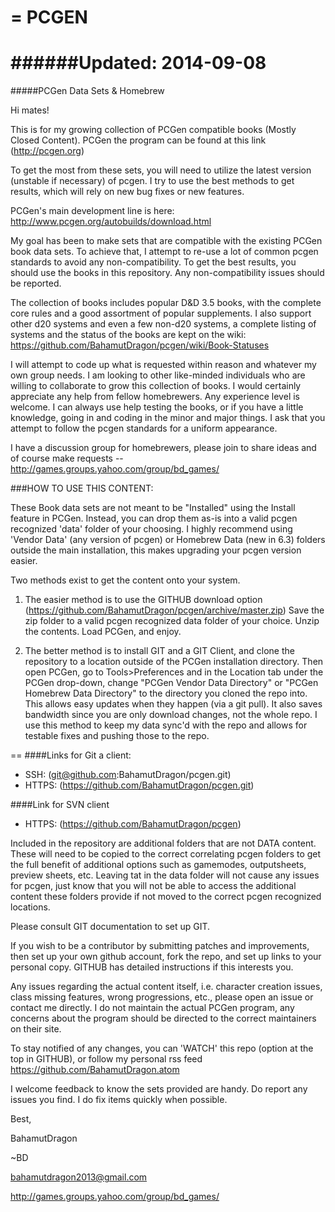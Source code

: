 =
PCGEN
=

######Updated: 2014-09-08
==========================
#####PCGen Data Sets & Homebrew

Hi mates! 


This is for my growing collection of PCGen compatible books (Mostly Closed Content). PCGen the program can be found at this link (http://pcgen.org)


To get the most from these sets, you will need to utilize the latest version (unstable if necessary) of pcgen. I try to use the best methods to get results, which will rely on new bug fixes or new features.


PCGen's main development line is here: http://www.pcgen.org/autobuilds/download.html


My goal has been to make sets that are compatible with the existing PCGen book data sets. To achieve that, I attempt to re-use a lot of common pcgen standards to avoid any non-compatibility. To get the best results, you should use the books in this repository. Any non-compatibility issues should be reported. 


The collection of books includes popular D&D 3.5 books, with the complete core rules and a good assortment of popular supplements. I also support other d20 systems and even a few non-d20 systems, a complete listing of systems and the status of the books are kept on the wiki: https://github.com/BahamutDragon/pcgen/wiki/Book-Statuses


I will attempt to code up what is requested within reason and whatever my own group needs. I am looking to other like-minded individuals who are willing to collaborate to grow this collection of books. I would certainly appreciate any help from fellow homebrewers. Any experience level is welcome. I can always use help testing the books, or if you have a little knowledge, going in and coding in the minor and major things. I ask that you attempt to follow the pcgen standards for a uniform appearance.


I have a discussion group for homebrewers, please join to share ideas and of course make requests -- http://games.groups.yahoo.com/group/bd_games/


###HOW TO USE THIS CONTENT:

These Book data sets are not meant to be "Installed" using the Install feature in PCGen. Instead, you can drop them as-is into a valid pcgen recognized 'data' folder of your choosing. I highly recommend using 'Vendor Data' (any version of pcgen) or Homebrew Data (new in 6.3) folders outside the main installation, this makes upgrading your pcgen version easier.

Two methods exist to get the content onto your system.

   1) The easier method is to use the GITHUB download option (https://github.com/BahamutDragon/pcgen/archive/master.zip)
Save the zip folder to a valid pcgen recognized data folder of your choice. Unzip the contents. Load PCGen, and enjoy.

   2) The better method is to install GIT and a GIT Client, and clone the repository to a location outside of the PCGen installation directory. Then open PCGen, go to Tools>Preferences and in the Location tab under the PCGen drop-down, change "PCGen Vendor Data Directory" or "PCGen Homebrew Data Directory" to the directory you cloned the repo into. This allows easy updates when they happen (via a git pull). It also saves bandwidth since you are only download changes, not the whole repo. I use this method to keep my data sync'd with the repo and allows for testable fixes and pushing those to the repo.

==
####Links for Git a client:
* SSH:   (git@github.com:BahamutDragon/pcgen.git)
* HTTPS: (https://github.com/BahamutDragon/pcgen.git)

####Link for SVN client 
* HTTPS: (https://github.com/BahamutDragon/pcgen)

Included in the repository are additional folders that are not DATA content. These will need to be copied to the correct correlating pcgen folders to get the full benefit of additional options such as gamemodes, outputsheets, preview sheets, etc. Leaving tat in the data folder will not cause any issues for pcgen, just know that you will not be able to access the additional content these folders provide if not moved to the correct pcgen recognized locations.

Please consult GIT documentation to set up GIT.

If you wish to be a contributor by submitting patches and improvements, then set up your own github account, fork the repo, and set up links to your personal copy. GITHUB has detailed instructions if this interests you.

Any issues regarding the actual content itself, i.e. character creation issues, class missing features, wrong progressions, etc., please open an issue or contact me directly. I do not maintain the actual PCGen program, any concerns about the program should be directed to the correct maintainers on their site.


To stay notified of any changes, you can 'WATCH' this repo (option at the top in GITHUB), or follow my personal rss feed <https://github.com/BahamutDragon.atom>

I welcome feedback to know the sets provided are handy. Do report any issues you find. I do fix items quickly when possible.

Best,


BahamutDragon


~BD

bahamutdragon2013@gmail.com

http://games.groups.yahoo.com/group/bd_games/
